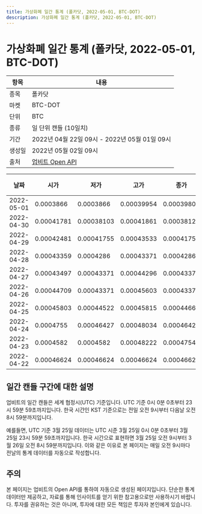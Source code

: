 ```yaml
---
title: 가상화폐 일간 통계 (폴카닷, 2022-05-01, BTC-DOT)
description: 가상화폐 일간 통계 (폴카닷, 2022-05-01, BTC-DOT)
---
```



가상화폐 일간 통계 (폴카닷, 2022-05-01, BTC-DOT)
===

|항목|내용|
|--|--|
|종목|폴카닷|
|마켓|BTC-DOT|
|단위|BTC|
|종류|일 단위 캔들 (10일치)|
|기간|2022년 04월 22일 09시 - 2022년 05월 01일 09시|
|생성일|2022년 05월 02일 09시|
|출처|[업비트 Open API](https://docs.upbit.com)|


|날짜|시가|저가|고가|종가|비고|
|--|--|--|--|--|--|
|2022-05-01|0.0003866|0.0003866|0.00039954|0.00039809|    |
|2022-04-30|0.00041781|0.00038103|0.00041861|0.00038127|    |
|2022-04-29|0.00042481|0.00041755|0.00043533|0.00041755|    |
|2022-04-28|0.00043359|0.0004286|0.00043371|0.0004286|    |
|2022-04-27|0.00043497|0.00043371|0.00044296|0.00043371|    |
|2022-04-26|0.00044709|0.00043371|0.00045603|0.00043371|    |
|2022-04-25|0.00045803|0.00044522|0.00045815|0.00044662|    |
|2022-04-24|0.0004755|0.00046427|0.00048034|0.00046427|    |
|2022-04-23|0.0004582|0.0004582|0.00048222|0.00047549|    |
|2022-04-22|0.00046624|0.00046624|0.00046624|0.00046624|    |


일간 캔들 구간에 대한 설명
---


업비트의 일간 캔들은 세계 협정시(UTC) 기준입니다. 
UTC 기준 0시 0분 0초부터 23시 59분 59초까지입니다. 
한국 시간인 KST 기준으로는 전일 오전 9시부터 다음날 오전 8시 59분까지입니다. 


예를들면, UTC 기준 3월 25일 데이터는 UTC 시준 3월 25일 0시 0분 0초부터 3월 25일 23시 59분 59초까지입니다. 
한국 시간으로 표현하면 3월 25일 오전 9시부터 3월 26일 오전 8시 59분까지입니다. 
이와 같은 이유로 본 페이지는 매일 오전 9시마다 전날의 통계 데이터를 자동으로 작성합니다. 


주의
---


본 페이지는 업비트의 Open API를 통하여 자동으로 생성된 페이지입니다. 
단순한 통계 데이터만 제공하고, 자료를 통해 인사이트를 얻기 위한 참고용으로만 사용하시기 바랍니다. 
투자를 권유하는 것은 아니며, 투자에 대한 모든 책임은 투자자 본인에게 있습니다. 

